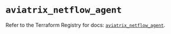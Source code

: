 # `aviatrix_netflow_agent`

Refer to the Terraform Registry for docs: [`aviatrix_netflow_agent`](https://registry.terraform.io/providers/aviatrixsystems/aviatrix/8.1.10/docs/resources/netflow_agent).
